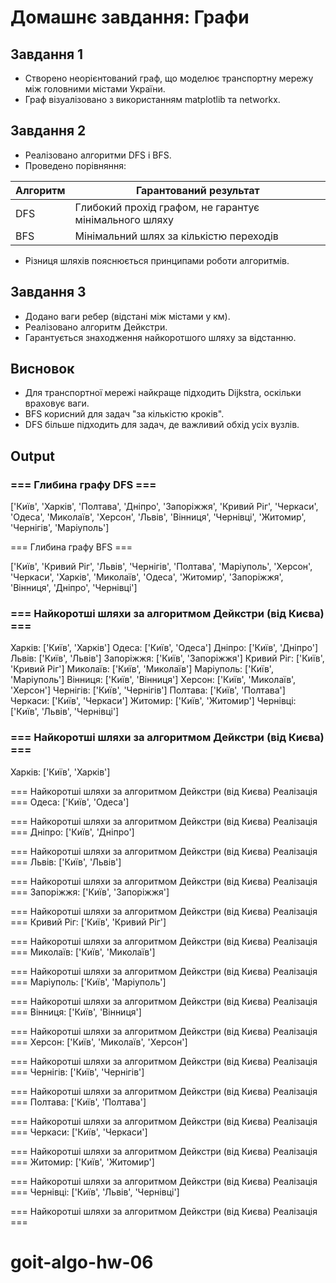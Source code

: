 # Домашнє завдання: Графи

## Завдання 1

- Створено неорієнтований граф, що моделює транспортну мережу між головними містами України.
- Граф візуалізовано з використанням matplotlib та networkx.

## Завдання 2

- Реалізовано алгоритми DFS і BFS.
- Проведено порівняння:

| Алгоритм | Гарантований результат                                 |
| -------- | ------------------------------------------------------ |
| DFS      | Глибокий прохід графом, не гарантує мінімального шляху |
| BFS      | Мінімальний шлях за кількістю переходів                |

- Різниця шляхів пояснюється принципами роботи алгоритмів.

## Завдання 3

- Додано ваги ребер (відстані між містами у км).
- Реалізовано алгоритм Дейкстри.
- Гарантується знаходження найкоротшого шляху за відстанню.

## Висновок

- Для транспортної мережі найкраще підходить Dijkstra, оскільки враховує ваги.
- BFS корисний для задач "за кількістю кроків".
- DFS більше підходить для задач, де важливий обхід усіх вузлів.

## Output

### === Глибина графу DFS ===

['Київ', 'Харків', 'Полтава', 'Дніпро', 'Запоріжжя', 'Кривий Ріг', 'Черкаси', 'Одеса', 'Миколаїв', 'Херсон', 'Львів', 'Вінниця', 'Чернівці', 'Житомир', 'Чернігів', 'Маріуполь']

=== Глибина графу BFS ===

['Київ', 'Кривий Ріг', 'Львів', 'Чернігів', 'Полтава', 'Маріуполь', 'Херсон', 'Черкаси', 'Харків', 'Миколаїв', 'Одеса', 'Житомир', 'Запоріжжя', 'Вінниця', 'Дніпро', 'Чернівці']

### === Найкоротші шляхи за алгоритмом Дейкстри (від Києва) ===

Харків: ['Київ', 'Харків']
Одеса: ['Київ', 'Одеса']
Дніпро: ['Київ', 'Дніпро']
Львів: ['Київ', 'Львів']
Запоріжжя: ['Київ', 'Запоріжжя']
Кривий Ріг: ['Київ', 'Кривий Ріг']
Миколаїв: ['Київ', 'Миколаїв']
Маріуполь: ['Київ', 'Маріуполь']
Вінниця: ['Київ', 'Вінниця']
Херсон: ['Київ', 'Миколаїв', 'Херсон']
Чернігів: ['Київ', 'Чернігів']
Полтава: ['Київ', 'Полтава']
Черкаси: ['Київ', 'Черкаси']
Житомир: ['Київ', 'Житомир']
Чернівці: ['Київ', 'Львів', 'Чернівці']

### === Найкоротші шляхи за алгоритмом Дейкстри (від Києва) ===

Харків: ['Київ', 'Харків']

=== Найкоротші шляхи за алгоритмом Дейкстри (від Києва) Реалізація ===
Одеса: ['Київ', 'Одеса']

=== Найкоротші шляхи за алгоритмом Дейкстри (від Києва) Реалізація ===
Дніпро: ['Київ', 'Дніпро']

=== Найкоротші шляхи за алгоритмом Дейкстри (від Києва) Реалізація ===
Львів: ['Київ', 'Львів']

=== Найкоротші шляхи за алгоритмом Дейкстри (від Києва) Реалізація ===
Запоріжжя: ['Київ', 'Запоріжжя']

=== Найкоротші шляхи за алгоритмом Дейкстри (від Києва) Реалізація ===
Кривий Ріг: ['Київ', 'Кривий Ріг']

=== Найкоротші шляхи за алгоритмом Дейкстри (від Києва) Реалізація ===
Миколаїв: ['Київ', 'Миколаїв']

=== Найкоротші шляхи за алгоритмом Дейкстри (від Києва) Реалізація ===
Маріуполь: ['Київ', 'Маріуполь']

=== Найкоротші шляхи за алгоритмом Дейкстри (від Києва) Реалізація ===
Вінниця: ['Київ', 'Вінниця']

=== Найкоротші шляхи за алгоритмом Дейкстри (від Києва) Реалізація ===
Херсон: ['Київ', 'Миколаїв', 'Херсон']

=== Найкоротші шляхи за алгоритмом Дейкстри (від Києва) Реалізація ===
Чернігів: ['Київ', 'Чернігів']

=== Найкоротші шляхи за алгоритмом Дейкстри (від Києва) Реалізація ===
Полтава: ['Київ', 'Полтава']

=== Найкоротші шляхи за алгоритмом Дейкстри (від Києва) Реалізація ===
Черкаси: ['Київ', 'Черкаси']

=== Найкоротші шляхи за алгоритмом Дейкстри (від Києва) Реалізація ===
Житомир: ['Київ', 'Житомир']

=== Найкоротші шляхи за алгоритмом Дейкстри (від Києва) Реалізація ===
Чернівці: ['Київ', 'Львів', 'Чернівці']

=== Найкоротші шляхи за алгоритмом Дейкстри (від Києва) Реалізація ===
# goit-algo-hw-06
